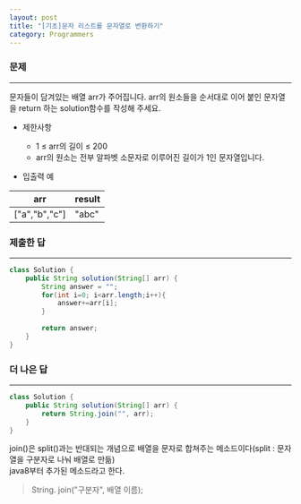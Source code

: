 ```yaml
---
layout: post
title: "[기초]문자 리스트를 문자열로 변환하기"
category: Programmers
---
```


### 문제
---
문자들이 담겨있는 배열 arr가 주어집니다. arr의 원소들을 순서대로 이어 붙인 문자열을 return 하는 solution함수를 작성해 주세요.

- 제한사항
  - 1 ≤ arr의 길이 ≤ 200
  - arr의 원소는 전부 알파벳 소문자로 이루어진 길이가 1인 문자열입니다.

- 입출력 예

|arr	        |   result  |
|---            |---        |
|["a","b","c"]	|"abc"      |


### 제출한 답
---
```java
class Solution {
    public String solution(String[] arr) {
        String answer = "";
        for(int i=0; i<arr.length;i++){
            answer+=arr[i];
        }
        
        return answer;
    }
}
```



### 더 나은 답
---
```java
class Solution {
    public String solution(String[] arr) {
        return String.join("", arr);
    }
}
```
join()은 split()과는 반대되는 개념으로 배열을 문자로 합쳐주는 메소드이다(split : 문자열을 구분자로 나눠 배열로 만듦)   
java8부터 추가된 메소드라고 한다.

> String. join("구분자", 배열 이름);
